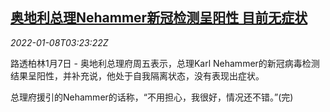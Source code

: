 <!--1641612663000-->
[奥地利总理Nehammer新冠检测呈阳性 目前无症状](https://cn.reuters.com/article/austria-premier-nehammer-covid-0107-idCNKBS2JI026)
------

<div><i>2022-01-08T03:23:22Z</i></div><p>路透柏林1月7日 - 奥地利总理府周五表示，总理Karl Nehammer的新冠病毒检测结果呈阳性，并补充说，他处于自我隔离状态，没有表现出症状。</p><p>总理府援引的Nehammer的话称，“不用担心，我很好，情况还不错。”(完)</p>
